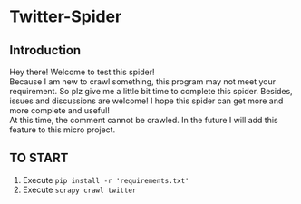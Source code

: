 # Twitter-Spider
## Introduction
Hey there! Welcome to test this spider!  
Because I am new to crawl something, this program may not meet your requirement. So plz give me a little bit time to complete this spider. Besides, issues and discussions are welcome! 
I hope this spider can get more and more complete and useful!  
At this time, the comment cannot be crawled. In the future I will add this feature to this micro project.

## TO START  
1. Execute ```pip install -r 'requirements.txt' ```
2. Execute ```scrapy crawl twitter```  
